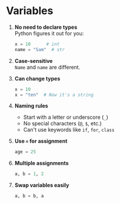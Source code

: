 # Variables

1. **No need to declare types**  
   Python figures it out for you:  
   ```python
   x = 10      # int  
   name = "Sam"  # str
   ```

2. **Case-sensitive**  
   `Name` and `name` are different.

3. **Can change types**  
   ```python
   x = 10  
   x = "ten"  # Now it's a string
   ```

4. **Naming rules**  
   - Start with a letter or underscore (`_`)  
   - No special characters (`@`, `$`, etc.)  
   - Can't use keywords like `if`, `for`, `class`

5. **Use `=` for assignment**  
   ```python
   age = 25
   ```

6. **Multiple assignments**  
   ```python
   a, b = 1, 2
   ```

7. **Swap variables easily**  
   ```python
   a, b = b, a
   ```

